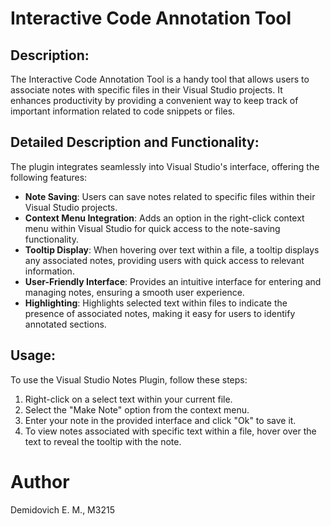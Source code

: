 # Interactive Code Annotation Tool

## Description:
The Interactive Code Annotation Tool is a handy tool that allows users to associate notes with specific files in their Visual Studio projects.
It enhances productivity by providing a convenient way to keep track of important information related to code snippets or files.

## Detailed Description and Functionality:
The plugin integrates seamlessly into Visual Studio's interface, offering the following features:
- **Note Saving**: Users can save notes related to specific files within their Visual Studio projects.
- **Context Menu Integration**: Adds an option in the right-click context menu within Visual Studio for quick access to the note-saving functionality.
- **Tooltip Display**: When hovering over text within a file, a tooltip displays any associated notes, providing users with quick access to relevant information.
- **User-Friendly Interface**: Provides an intuitive interface for entering and managing notes, ensuring a smooth user experience.
- **Highlighting**: Highlights selected text within files to indicate the presence of associated notes, making it easy for users to identify annotated sections.

## Usage:
To use the Visual Studio Notes Plugin, follow these steps:
1. Right-click on a select text within your current file.
2. Select the "Make Note" option from the context menu.
3. Enter your note in the provided interface and click "Ok" to save it.
4. To view notes associated with specific text within a file, hover over the text to reveal the tooltip with the note.


# Author
Demidovich E. M., M3215